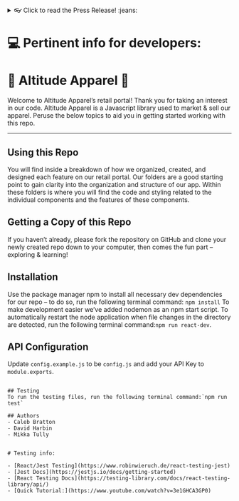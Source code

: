 <details>
  <summary>👓 Click to read the Press Release! :jeans:</summary>

# Altitude Apparel :shirt: #
This app makes browsing for hip apparel not just easy but FUN!
<!--
> This material was originally posted [here](http://www.quora.com/What-is-Amazons-approach-to-product-development-and-product-management). It is reproduced here for posterities sake.

There is an approach called "working backwards" that is widely used at Amazon. They work backwards from the customer, rather than starting with an idea for a product and trying to bolt customers onto it. While working backwards can be applied to any specific product decision, using this approach is especially important when developing new products or features.

For new initiatives a product manager typically starts by writing an internal press release announcing the finished product. The target audience for the press release is the new/updated product's customers, which can be retail customers or internal users of a tool or technology. Internal press releases are centered around the customer problem, how current solutions (internal or external) fail, and how the new product will blow away existing solutions.

If the benefits listed don't sound very interesting or exciting to customers, then perhaps they're not (and shouldn't be built). Instead, the product manager should keep iterating on the press release until they've come up with benefits that actually sound like benefits. Iterating on a press release is a lot less expensive than iterating on the product itself (and quicker!).

If the press release is more than a page and a half, it is probably too long. Keep it simple. 3-4 sentences for most paragraphs. Cut out the fat. Don't make it into a spec. You can accompany the press release with a FAQ that answers all of the other business or execution questions so the press release can stay focused on what the customer gets. My rule of thumb is that if the press release is hard to write, then the product is probably going to suck. Keep working at it until the outline for each paragraph flows.

Oh, and I also like to write press-releases in what I call "Oprah-speak" for mainstream consumer products. Imagine you're sitting on Oprah's couch and have just explained the product to her, and then you listen as she explains it to her audience. That's "Oprah-speak", not "Geek-speak".

Once the project moves into development, the press release can be used as a touchstone; a guiding light. The product team can ask themselves, "Are we building what is in the press release?" If they find they're spending time building things that aren't in the press release (overbuilding), they need to ask themselves why. This keeps product development focused on achieving the customer benefits and not building extraneous stuff that takes longer to build, takes resources to maintain, and doesn't provide real customer benefit (at least not enough to warrant inclusion in the press release).
 -->

## Summary ##
  Are you a:
  1. Fashion-forward thinker
  2. Eager to 'blend in' while standing out in our one-of-a-kind camo jacket
  3. Enjoy an easy online shopping experience complete with product-related questions and reviews

  If so, this is the online apparel app for you!

## Problem this App Solves ##
  Online shopping can feel disjointed at times, and hard to track down all relevant product-related info. Which is why our web app aims to keep shopping for online 'fashion-forward' apparel easy and fun!

## Solution this App Provides ##
  When you find a 'fashion-forward' piece of clothing we've ensured that all the prevalent information is within your mouses' reach - from product specific information (available colors, sizes and pictures to view these in detail) to questions/answers & reviews/ratings about the product.

## Quote from the Creators ##
  "When you're looking to expand your wardrobe with the hippest clothing around, we not only have the inventory but have made the process both easy & fun!" - Caleb Bratton, David Harbin, Mikka Tully

## How to Get Started ##
  1. Navigate to the webapp
  2. Find your favorite piece of apparel
    * View available size, style & style-specific pictures
  3. Review the product-specific questions/answers
    * Maybe add one of your own?
  4. Review the product-specific ratings/reviews
    * Purchased an article of clothing before, maybe add your own?
  5. Add desired apparel to your cart & check out

## What Should You Do Next? ##
  Find your NEXT piece of 'fashion-forward' clothing to add to your wardrobe!

</details>

# :computer: Pertinent info for developers:

# :athletic_shoe: Altitude Apparel :shirt:
Welcome to Altitude Apparel’s retail portal! Thank you for taking an interest in our code. Altitude Apparel is a Javascript library used to market & sell our apparel. Peruse the below topics to aid you in getting started working with this repo.
***

## Using this Repo
You will find inside a breakdown of how we organized, created, and designed each feature on our retail portal. Our folders are a good starting point to gain clarity into the organization and structure of our app. Within these folders is where you will find the code and styling related to the individual components and the features of these components.

## Getting a Copy of this Repo
If you haven’t already, please fork the repository on GitHub and clone your newly created repo down to your computer, then comes the fun part – exploring & learning!

## Installation
Use the package manager npm to install all necessary dev dependencies for our repo – to do so, run the following terminal command: `npm install`
To make development easier we’ve added nodemon as an npm start script. To automatically restart the node application when file changes in the directory are detected, run the following terminal command:`npm run react-dev`.

## API Configuration
Update `config.example.js` to be `config.js` and add your API Key to `module.exports`.

```

## Testing
To run the testing files, run the following terminal command:`npm run test`

## Authors
- Caleb Bratton
- David Harbin
- Mikka Tully


# Testing info:

- [React/Jest Testing](https://www.robinwieruch.de/react-testing-jest)
- [Jest Docs](https://jestjs.io/docs/getting-started)
- [React Testing Docs](https://testing-library.com/docs/react-testing-library/api/)
- [Quick Tutorial:](https://www.youtube.com/watch?v=3e1GHCA3GP0)
